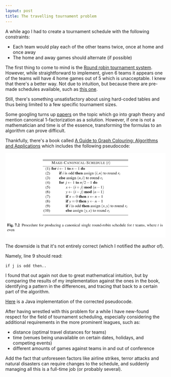 ```yaml
---
layout: post
title: The travelling tournament problem
---
```


A while ago I had to create a tournament schedule with the following constraints:

- Each team would play each of the other teams twice, once at home and once away
- The home and away games should alternate (if possible)

The first thing to come to mind is the [Round robin tournament system](https://en.wikipedia.org/wiki/Round-robin_tournament). However, while straightforward to implement, given 6 teams it appears one of the teams will have 4 home games out of 5 which is unacceptable. I knew that there's a better way. Not due to intuition, but because there are pre-made schedules available, such as [this one](http://sgvda.rhadt.com/data/forms/6&8&10sched.pdf).

Still, there's something unsatisfactory about using hard-coded tables and thus being limited to a few specific tournament sizes.

Some googling turns up [papers](http://repository.cmu.edu/cgi/viewcontent.cgi?article=1512&context=tepper) on the topic which go into graph theory and mention canonical 1-factorization as a solution. However, if one is not a mathematician and time is of the essence, transforming the formulas to an algorithm can prove difficult.

Thankfully, there's a book called [A Guide to Graph Colouring: Algorithms and Applications](http://www.springer.com/gp/book/9783319257280) which includes the following pseudocode:

<img src="/images/posts/2017-6-15/canonical-schedule.png">

The downside is that it's not entirely correct (which I notified the author of). 

Namely, line 9 should read:

```
if j is odd then..
```

I found that out again not due to great mathematical intuition, but by comparing the results of my implementation against the ones in the book, identifying a pattern in the differences, and tracing that back to a certain part of the algorithm.

[Here](https://bitbucket.org/snippets/vambo/XLKb7/roundrobin) is a Java implementation of the corrected pseudocode.

After having wrestled with this problem for a while I have new-found respect for the field of tournament scheduling, especially considering the additional requirements in the more prominent leagues, such as:
- distance (optimal travel distances for teams)
- time (venues being unavailable on certain dates, holidays, and competing events)
- different amounts of games against teams in and out of conference

Add the fact that unforeseen factors like airline strikes, terror attacks and natural disasters can require changes to the schedule, and suddenly managing all this is a full-time job (or probably several).







